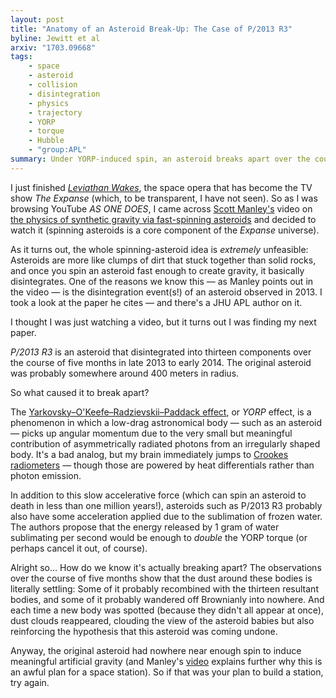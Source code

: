 ```yaml
---
layout: post
title: "Anatomy of an Asteroid Break-Up: The Case of P/2013 R3"
byline: Jewitt et al
arxiv: "1703.09668"
tags:
    - space
    - asteroid
    - collision
    - disintegration
    - physics
    - trajectory
    - YORP
    - torque
    - Hubble
    - "group:APL"
summary: Under YORP-induced spin, an asteroid breaks apart over the course of several months in 2013-14.
---
```


I just finished [_Leviathan Wakes_](https://www.goodreads.com/book/show/8855321-leviathan-wakes), the space opera that has become the TV show _The Expanse_ (which, to be transparent, I have not seen). So as I was browsing YouTube _AS ONE DOES_, I came across [Scott Manley's](https://www.youtube.com/channel/UCxzC4EngIsMrPmbm6Nxvb-A) video on [the physics of synthetic gravity via fast-spinning asteroids](https://www.youtube.com/watch?v=gU9dCWY7G2M) and decided to watch it (spinning asteroids is a core component of the _Expanse_ universe).

As it turns out, the whole spinning-asteroid idea is _extremely_ unfeasible: Asteroids are more like clumps of dirt that stuck together than solid rocks, and once you spin an asteroid fast enough to create gravity, it basically disintegrates. One of the reasons we know this — as Manley points out in the video — is the disintegration event(s!) of an asteroid observed in 2013. I took a look at the paper he cites — and there's a JHU APL author on it.

I thought I was just watching a video, but it turns out I was finding my next paper.

_P/2013 R3_ is an asteroid that disintegrated into thirteen components over the course of five months in late 2013 to early 2014. The original asteroid was probably somewhere around 400 meters in radius.

So what caused it to break apart?

The [Yarkovsky–O'Keefe–Radzievskii–Paddack effect](https://en.wikipedia.org/wiki/Yarkovsky%E2%80%93O%27Keefe%E2%80%93Radzievskii%E2%80%93Paddack_effect), or _YORP_ effect, is a phenomenon in which a low-drag astronomical body — such as an asteroid — picks up angular momentum due to the very small but meaningful contribution of asymmetrically radiated photons from an irregularly shaped body. It's a bad analog, but my brain immediately jumps to [Crookes radiometers](https://en.wikipedia.org/wiki/Crookes_radiometer) — though those are powered by heat differentials rather than photon emission.

In addition to this slow accelerative force (which can spin an asteroid to death in less than one million years!), asteroids such as P/2013 R3 probably also have some acceleration applied due to the sublimation of frozen water. The authors propose that the energy released by 1 gram of water sublimating per second would be enough to _double_ the YORP torque (or perhaps cancel it out, of course).

Alright so... How do we know it's actually breaking apart? The observations over the course of five months show that the dust around these bodies is literally settling: Some of it probably recombined with the thirteen resultant bodies, and some of it probably wandered off Brownianly into nowhere. And each time a new body was spotted (because they didn't all appear at once), dust clouds reappeared, clouding the view of the asteroid babies but also reinforcing the hypothesis that this asteroid was coming undone.

Anyway, the original asteroid had nowhere near enough spin to induce meaningful artificial gravity (and Manley's [video](https://www.youtube.com/watch?v=gU9dCWY7G2M) explains further why this is an awful plan for a space station). So if that was your plan to build a station, try again.
